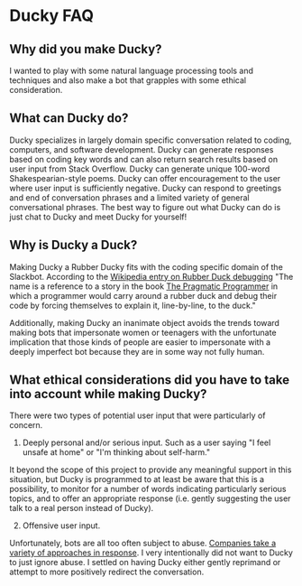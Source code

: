 # Ducky FAQ

## Why did you make Ducky?

I wanted to play with some natural language processing tools and techniques and also make a bot that grapples with some ethical consideration.

## What can Ducky do?

Ducky specializes in largely domain specific conversation related to coding, computers, and software development. Ducky can generate responses based on coding key words and can also return search results based on user input from Stack Overflow. Ducky can generate unique 100-word Shakespearian-style poems. Ducky can offer encouragement to the user where user input is sufficiently negative. Ducky can respond to greetings and end of conversation phrases and a limited variety of general conversational phrases. The best way to figure out what Ducky can do is just chat to Ducky and meet Ducky for yourself!

## Why is Ducky a Duck?

Making Ducky a Rubber Ducky fits with the coding specific domain of the Slackbot. According to the [Wikipedia entry on Rubber Duck debugging](https://en.wikipedia.org/wiki/Rubber_duck_debugging) "The name is a reference to a story in the book [The Pragmatic Programmer](https://pragprog.com/book/tpp/the-pragmatic-programmer) in which a programmer would carry around a rubber duck and debug their code by forcing themselves to explain it, line-by-line, to the duck."

Additionally, making Ducky an inanimate object avoids the trends toward making bots that impersonate women or teenagers with the unfortunate implication that those kinds of people are easier to impersonate with a deeply imperfect bot because they are in some way not fully human.

## What ethical considerations did you have to take into account while making Ducky?

There were two types of potential user input that were particularly of concern.

1) Deeply personal and/or serious input. Such as a user saying "I feel unsafe at home" or "I'm thinking about self-harm."

It beyond the scope of this project to provide any meaningful support in this situation, but Ducky is programmed to at least be aware that this is a possibility, to monitor for a number of words indicating particularly serious topics, and to offer an appropriate response (i.e. gently suggesting the user talk to a real person instead of Ducky).  

2) Offensive user input.

Unfortunately, bots are all too often subject to abuse. [Companies take a variety of approaches in response](https://qz.com/911681/we-tested-apples-siri-amazon-echos-alexa-microsofts-cortana-and-googles-google-home-to-see-which-personal-assistant-bots-stand-up-for-themselves-in-the-face-of-sexual-harassment/). I very intentionally did not want to Ducky to just ignore abuse. I settled on having Ducky either gently reprimand or attempt to more positively redirect the conversation.
